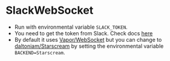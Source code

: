 # SlackWebSocket

* Run with environmental variable `SLACK_TOKEN`.
* You need to get the token from Slack. Check docs [here](https://get.slack.help/hc/en-us/articles/215770388-Create-and-regenerate-API-tokens)
* By default it uses [Vapor/WebSocket](https://github.com/vapor/websocket) but you can change to [daltoniam/Starscream](https://github.com/daltoniam/Starscream) by setting the environmental variable `BACKEND=Starscream`.
